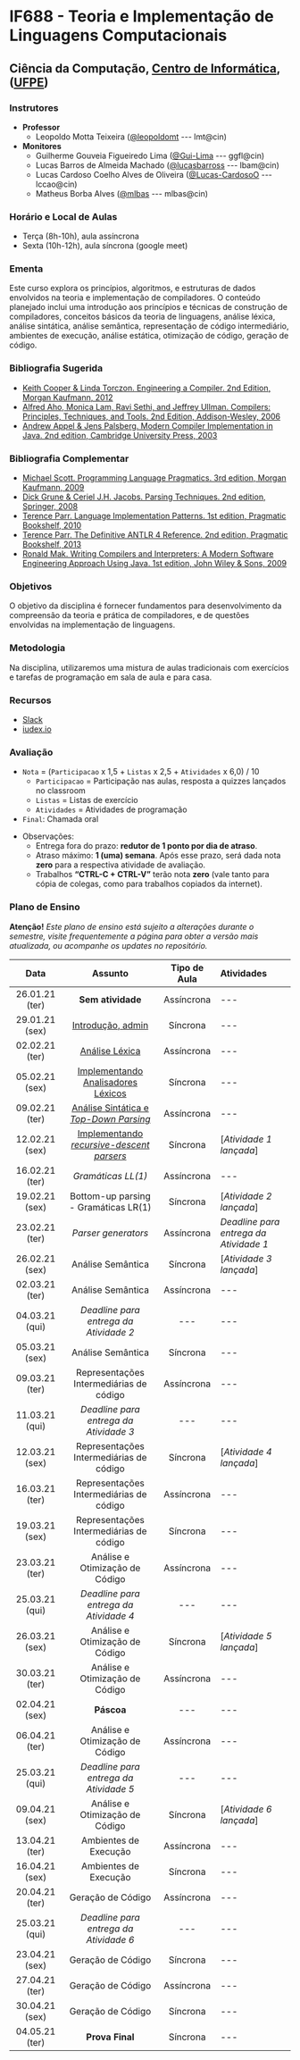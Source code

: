 # IF688 - Teoria e Implementação de Linguagens Computacionais

## Ciência da Computação, [Centro de Informática](http://www.cin.ufpe.br), ([UFPE](http://www.ufpe.br))

### Instrutores

* **Professor** 
  * Leopoldo Motta Teixeira ([@leopoldomt](https://github.com/leopoldomt) --- lmt@cin)
* **Monitores** 
  * Guilherme Gouveia Figueiredo Lima ([@Gui-Lima](https://github.com/Gui-Lima) --- ggfl@cin)
  * Lucas Barros de Almeida Machado ([@lucasbarross](https://github.com/lucasbarross) --- lbam@cin)
  * Lucas Cardoso Coelho Alves de Oliveira ([@Lucas-CardosoO](https://github.com/Lucas-CardosoO) --- lccao@cin)
  * Matheus Borba Alves ([@mlbas](https://github.com/mlbas) --- mlbas@cin)
  
### Horário e Local de Aulas

* Terça (8h-10h), aula assíncrona
* Sexta (10h-12h), aula síncrona (google meet)

### Ementa

Este curso explora os princípios, algoritmos, e estruturas de dados envolvidos na teoria e implementação de compiladores. 
O conteúdo planejado inclui uma introdução aos princípios e técnicas de construção de compiladores, conceitos básicos da teoria de linguagens, análise léxica, análise sintática, análise semântica, representação de código intermediário, ambientes de execução, análise estática, otimização de código, geração de código.

### Bibliografia Sugerida

- [Keith Cooper & Linda Torczon. Engineering a Compiler. 2nd Edition, Morgan Kaufmann, 2012](https://www.elsevier.com/books/engineering-a-compiler/cooper/978-0-12-088478-0)
- [Alfred Aho, Monica Lam, Ravi Sethi, and Jeffrey Ullman. Compilers: Principles, Techniques, and Tools. 2nd Edition, Addison-Wesley, 2006](http://dragonbook.stanford.edu)
- [Andrew Appel & Jens Palsberg. Modern Compiler Implementation in Java. 2nd edition, Cambridge University Press, 2003](https://www.cs.princeton.edu/~appel/modern/java/)

### Bibliografia Complementar
- [Michael Scott. Programming Language Pragmatics. 3rd edition, Morgan Kaufmann, 2009](https://www.cs.rochester.edu/u/scott/pragmatics/3e/)
- [Dick Grune & Ceriel J.H. Jacobs. Parsing Techniques. 2nd edition, Springer, 2008](https://dickgrune.com/Books/PTAPG_2nd_Edition/)
- [Terence Parr. Language Implementation Patterns. 1st edition, Pragmatic Bookshelf, 2010](https://pragprog.com/book/tpdsl/language-implementation-patterns)
- [Terence Parr. The Definitive ANTLR 4 Reference. 2nd edition, Pragmatic Bookshelf, 2013](https://pragprog.com/book/tpantlr2/the-definitive-antlr-4-reference)
- [Ronald Mak. Writing Compilers and Interpreters: A Modern Software Engineering Approach Using Java. 1st edition, John Wiley & Sons, 2009](http://www.wiley.com/WileyCDA/WileyTitle/productCd-0470177071.html)

### Objetivos

O objetivo da disciplina é fornecer fundamentos para desenvolvimento da compreensão da teoria e prática de compiladores, e de questões envolvidas na implementação de linguagens.

### Metodologia

Na disciplina, utilizaremos uma mistura de aulas tradicionais com exercícios e tarefas de programação em sala de aula e para casa. 

### Recursos

- [Slack](https://if688.slack.com)
- [iudex.io](https://iudex.io/group/join/i8hXCJG)

### Avaliação

* `Nota` = (`Participacao` x 1,5 + `Listas` x 2,5 + `Atividades` x 6,0) / 10 
  * `Participacao` = Participação nas aulas, resposta a quizzes lançados no classroom
  * `Listas` = Listas de exercício
  * `Atividades` = Atividades de programação
* `Final`: Chamada oral

- Observações:
  - Entrega fora do prazo: **redutor de 1 ponto por dia de atraso**. 
  - Atraso máximo: **1 (uma) semana**. Após esse prazo, será dada nota **zero** para a respectiva atividade de avaliação.
  - Trabalhos **“CTRL-C + CTRL-V”** terão nota **zero** (vale tanto para cópia de colegas, como para trabalhos copiados da internet).

### Plano de Ensino

**Atenção!** 
*Este plano de ensino está sujeito a alterações durante o semestre, visite frequentemente a página para obter a versão mais atualizada, ou acompanhe os updates no repositório.*

| Data | Assunto | Tipo de Aula | Atividades |
|:----:|:----------------------:|:----------------------:|:----------------------|
| 26.01.21 (ter) | **Sem atividade** | Assíncrona | --- |
| 29.01.21 (sex) | [Introdução, admin](2021-01-29.md) | Síncrona | --- |
| 02.02.21 (ter) | [Análise Léxica](2021-02-02.md) | Assíncrona | --- |
| 05.02.21 (sex) | [Implementando Analisadores Léxicos](2021-02-05.md) | Síncrona | --- |
| 09.02.21 (ter) | [Análise Sintática e *Top-Down Parsing*](2021-02-09.md) | Assíncrona | --- |
| 12.02.21 (sex) | [Implementando _recursive-descent parsers_](2021-02-12.md) | Síncrona | [*Atividade 1 lançada*] |
| 16.02.21 (ter) | _Gramáticas LL(1)_ | Assíncrona | --- |
| 19.02.21 (sex) | Bottom-up parsing - Gramáticas LR(1) | Síncrona | [*Atividade 2 lançada*] |
| 23.02.21 (ter) | *Parser generators* | Assíncrona | *Deadline para entrega da Atividade 1* |
| 26.02.21 (sex) | Análise Semântica | Síncrona | [*Atividade 3 lançada*] |
| 02.03.21 (ter) | Análise Semântica | Assíncrona | --- |
| 04.03.21 (qui) | *Deadline para entrega da Atividade 2* | --- | --- |
| 05.03.21 (sex) | Análise Semântica | Síncrona | --- |
| 09.03.21 (ter) | Representações Intermediárias de código | Assíncrona | --- |
| 11.03.21 (qui) | *Deadline para entrega da Atividade 3* | --- | --- |
| 12.03.21 (sex) | Representações Intermediárias de código | Síncrona | [*Atividade 4 lançada*] |
| 16.03.21 (ter) | Representações Intermediárias de código | Assíncrona | --- |
| 19.03.21 (sex) | Representações Intermediárias de código | Síncrona | --- |
| 23.03.21 (ter) | Análise e Otimização de Código | Assíncrona | --- |
| 25.03.21 (qui) | *Deadline para entrega da Atividade 4* | --- | --- |
| 26.03.21 (sex) | Análise e Otimização de Código | Síncrona | [*Atividade 5 lançada*] |
| 30.03.21 (ter) | Análise e Otimização de Código | Assíncrona | --- |
| 02.04.21 (sex) | **Páscoa** | --- | --- |
| 06.04.21 (ter) | Análise e Otimização de Código | Assíncrona | --- |
| 25.03.21 (qui) | *Deadline para entrega da Atividade 5* | --- | --- |
| 09.04.21 (sex) | Análise e Otimização de Código | Síncrona | [*Atividade 6 lançada*] |
| 13.04.21 (ter) | Ambientes de Execução | Assíncrona | --- |
| 16.04.21 (sex) | Ambientes de Execução | Síncrona | --- |
| 20.04.21 (ter) | Geração de Código | Assíncrona | --- |
| 25.03.21 (qui) | *Deadline para entrega da Atividade 6* | --- | --- |
| 23.04.21 (sex) | Geração de Código | Síncrona | --- |
| 27.04.21 (ter) | Geração de Código | Assíncrona | --- |
| 30.04.21 (sex) | Geração de Código | Síncrona | --- |
| 04.05.21 (ter) | **Prova Final** | Síncrona | --- |